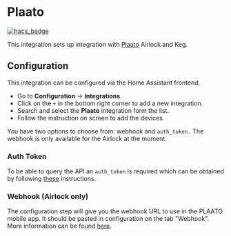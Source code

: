 # Plaato
[![hacs_badge](https://img.shields.io/badge/HACS-Custom-orange.svg?style=for-the-badge)](https://github.com/custom-components/hacs)

This integration sets up integration with [Plaato](https://www.plaato.io/) Airlock and Keg.

## Configuration

This integration can be configured via the Home Assistant frontend.

- Go to **Configuration** -> **Integrations**.
- Click on the `+` in the bottom right corner to add a new integration.
- Search and select the **Plaato** integration form the list.
- Follow the instruction on screen to add the devices. 

You have two options to choose from: webhook and `auth_token.` The webhook is only available for the Airlock at the moment.

### Auth Token

To be able to query the API an `auth_token` is required which can be obtained by following [these](https://plaato.zendesk.com/hc/en-us/articles/360003234717-Auth-token) instructions.

### Webhook (Airlock only)

The configuration step will give you the webhook URL to use in the PLAATO mobile app. It should be pasted in configuration on the tab "Webhook". 
More information can be found [here](https://plaato.io/apps/help-center#!hc-general).